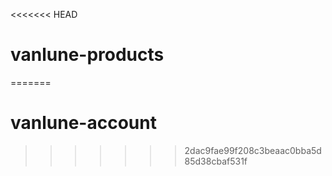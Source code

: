 <<<<<<< HEAD
# vanlune-products
=======
# vanlune-account
>>>>>>> 2dac9fae99f208c3beaac0bba5d85d38cbaf531f
